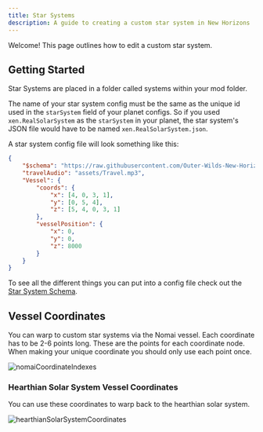 ```yaml
---
title: Star Systems
description: A guide to creating a custom star system in New Horizons
---
```


Welcome! This page outlines how to edit a custom star system.

## Getting Started

Star Systems are placed in a folder called systems within your mod folder.

The name of your star system config must be the same as the unique id used in the `starSystem` field of your planet configs. So if you used `xen.RealSolarSystem` as the `starSystem` in your planet, the star system's JSON file would have to be named `xen.RealSolarSystem.json`.

A star system config file will look something like this:

```json
{
    "$schema": "https://raw.githubusercontent.com/Outer-Wilds-New-Horizons/new-horizons/main/NewHorizons/Schemas/star_system_schema.json",
    "travelAudio": "assets/Travel.mp3",
    "Vessel": {
        "coords": {
            "x": [4, 0, 3, 1],
            "y": [0, 5, 4],
            "z": [5, 4, 0, 3, 1]
        },
        "vesselPosition": {
            "x": 0,
            "y": 0,
            "z": 8000
        }
    }
}
```

To see all the different things you can put into a config file check out the [Star System Schema](/schemas/star-system-schema).

## Vessel Coordinates

You can warp to custom star systems via the Nomai vessel. Each coordinate has to be 2-6 points long.
These are the points for each coordinate node. When making your unique coordinate you should only use each point once.

![nomaiCoordinateIndexes](@/assets/docs-images/star_systems/nomai_coordinate_indexes.webp)

### Hearthian Solar System Vessel Coordinates

You can use these coordinates to warp back to the hearthian solar system.

![hearthianSolarSystemCoordinates](@/assets/docs-images/star_systems/hearthian_solar_system_coordinates.webp)

